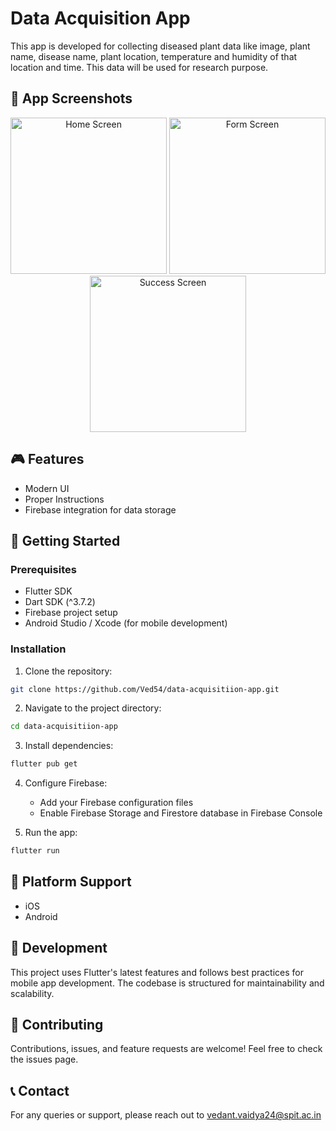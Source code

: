# Data Acquisition App

This app is developed for collecting diseased plant data like image, plant name, disease name, plant location, temperature and humidity of that location and time. This data will be used for research purpose.

## 📸 App Screenshots

<p align="center">
  <img src="screenshots/screen1.png" alt="Home Screen" height="250"/>
  <img src="screenshots/screen2.png" alt="Form Screen" height="250"/>
  <img src="screenshots/screen3.png" alt="Success Screen" height="250"/>
</p>

## 🎮 Features

- Modern UI
- Proper Instructions
- Firebase integration for data storage

## 🚀 Getting Started

### Prerequisites

- Flutter SDK
- Dart SDK (^3.7.2)
- Firebase project setup
- Android Studio / Xcode (for mobile development)

### Installation

1. Clone the repository:
```bash
git clone https://github.com/Ved54/data-acquisitiion-app.git
```

2. Navigate to the project directory:
```bash
cd data-acquisitiion-app
```

3. Install dependencies:
```bash
flutter pub get
```

4. Configure Firebase:
   - Add your Firebase configuration files
   - Enable Firebase Storage and Firestore database in Firebase Console

5. Run the app:
```bash
flutter run
```

## 📱 Platform Support

- iOS
- Android

## 🔧 Development

This project uses Flutter's latest features and follows best practices for mobile app development. The codebase is structured for maintainability and scalability.

## 🤝 Contributing

Contributions, issues, and feature requests are welcome! Feel free to check the issues page.

## 📞 Contact

For any queries or support, please reach out to vedant.vaidya24@spit.ac.in